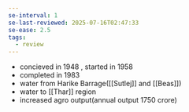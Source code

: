 ```yaml
---
se-interval: 1
se-last-reviewed: 2025-07-16T02:47:33
se-ease: 2.5
tags:
  - review
---
```

- concieved in 1948 , started in 1958
- completed in 1983
- water from Harike Barrage([[Sutlej]] and [[Beas]])
- water to [[Thar]] region
- increased agro output(annual output 1750 crore)